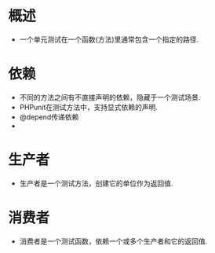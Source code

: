 # 概述
- 一个单元测试在一个函数(方法)里通常包含一个指定的路径.

# 依赖
- 不同的方法之间有不直接声明的依赖，隐藏于一个测试场景.
- PHPunit在测试方法中，支持显式依赖的声明.
- @depend传递依赖
- 

# 生产者
- 生产者是一个测试方法，创建它的单位作为返回值.


# 消费者
- 消费者是一个测试函数，依赖一个或多个生产者和它的返回值.